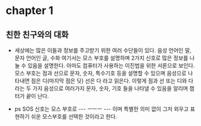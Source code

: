 # chapter 1

## 친한 친구와의 대화

- 세상에는 많은 이들과 정보를 주고받기 위한 여러 수단들이 있다.
  음성 언어인 말, 문자 언어인 글, 수화 여기서는 모스 부호를 설명하며 2가지 신호로 많은 정보를 나눌 수 있음을 설명한다.
  아마도 컴퓨터가 사용하는 이진법을 위한 서론으로 보인다.
  모스 부호는 점과 선으로 문자, 숫자, 특수기호 등을 설명할 수 있으며 음성으로 나타내면 점은 디(마지막 점은 딧) 선은 다 라고 읽은다.
  이렇게 점과 선 또는 디와 다라는 두 가지 음성으로 여러가지 문자, 숫자, 기호 들을 나타낼 수 있음을 알리며 챕터가 끝이 난다.

- ps
  SOS 신호는 모스 부호로 --- ㅡㅡㅡ --- 이며 특별한 의미 없이 그저 외우고 표현하기 쉬운 모스부호를 선택한 것이라고 한다.
